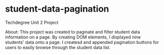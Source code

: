 # student-data-pagination
 Techdegree Unit 2 Project

About: This project was created to paginate and filter student data information on a page. By creating DOM elements, I displayed nine students' data onto a page. I createsd and appended pagination buttons for users to easily browse through the student data list. 

